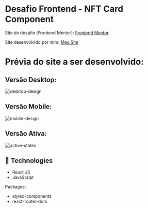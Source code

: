# Desafio Frontend - NFT Card Component

Site do desafio (Frontend Mentor): <a href="https://www.frontendmentor.io/challenges/order-summary-component-QlPmajDUj" target="_blank">Frontend Mentor</a>

Site desenvolvido por mim: <a href="" target="_blank">Meu Site</a>


# Prévia do site a ser desenvolvido:
## Versão Desktop:

![desktop-design](https://user-images.githubusercontent.com/49801321/159805923-8917a39e-12b7-47d3-8b4b-1925d11e3865.jpg)


## Versão Mobile:

![mobile-design](https://user-images.githubusercontent.com/49801321/159805938-2c096071-eee8-4395-83cd-0188ef2850ee.jpg)

## Versão Ativa:

![active-states](https://user-images.githubusercontent.com/49801321/159805997-679161d3-01c3-41ca-b7f9-6fc837c01e98.jpg)


## 🚀  Technologies

-   React JS
-   JavaScript

Packages:

-   styled-components
-   react-router-dom
